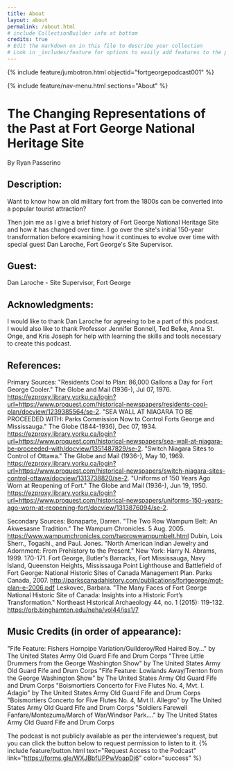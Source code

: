```yaml
---
title: About
layout: about
permalink: /about.html
# include CollectionBuilder info at bottom
credits: true
# Edit the markdown on in this file to describe your collection
# Look in _includes/feature for options to easily add features to the page
---
```


{% include feature/jumbotron.html objectid="fortgeorgepodcast001" %}

{% include feature/nav-menu.html sections="About" %}

# The Changing Representations of the Past at Fort George National Heritage Site
By Ryan Passerino

## Description:
Want to know how an old military fort from the 1800s can be converted into a popular tourist attraction?

Then join me as I give a brief history of Fort George National Heritage Site and how it has changed over time. I go over the site's initial 150-year transformation before examining how it continues to evolve over time with special guest Dan Laroche, Fort George's Site Supervisor.

## Guest: 
Dan Laroche - Site Supervisor, Fort George 

## Acknowledgments:
I would like to thank Dan Laroche for agreeing to be a part of this podcast. <br>
I would also like to thank Professor Jennifer Bonnell, Ted Belke, Anna St. Onge, and Kris Joseph for help with learning the skills and tools necessary to create this podcast.

## References:
Primary Sources: 
"Residents Cool to Plan: 86,000 Gallons a Day for Fort George Cooler." The Globe and Mail (1936-), Jul 07, 1976. https://ezproxy.library.yorku.ca/login?url=https://www.proquest.com/historical-newspapers/residents-cool-plan/docview/1239385564/se-2.
"SEA WALL AT NIAGARA TO BE PROCEEDED WITH: Parks Commission Now to Control Forts George and Mississauga." The Globe (1844-1936), Dec 07, 1934. https://ezproxy.library.yorku.ca/login?url=https://www.proquest.com/historical-newspapers/sea-wall-at-niagara-be-proceeded-with/docview/1351487829/se-2.
"Switch Niagara Sites to Control of Ottawa." The Globe and Mail (1936-), May 10, 1969. https://ezproxy.library.yorku.ca/login?url=https://www.proquest.com/historical-newspapers/switch-niagara-sites-control-ottawa/docview/1313738820/se-2.
"Uniforms of 150 Years Ago Worn at Reopening of Fort." The Globe and Mail (1936-), Jun 19, 1950. https://ezproxy.library.yorku.ca/login?url=https://www.proquest.com/historical-newspapers/uniforms-150-years-ago-worn-at-reopening-fort/docview/1313876094/se-2.

Secondary Sources:
Bonaparte, Darren. "The Two Row Wampum Belt: An Akwesasne Tradition." The Wampum Chronicles. 5 Aug. 2005. https://www.wampumchronicles.com/tworowwampumbelt.html
Dubin, Lois Sherr., Togashi., and Paul. Jones. "North American Indian Jewelry and Adornment: From Prehistory to the Present." New York: Harry N. Abrams, 1999. 170-171.
Fort George, Butler's Barracks, Fort Mississauga, Navy Island, Queenston Heights, Mississauga Point Lighthouse and Battlefield of Fort George: National Historic Sites of Canada Management Plan. Parks Canada, 2007. http://parkscanadahistory.com/publications/fortgeorge/mgt-plan-e-2006.pdf
Leskovec, Barbara. "The Many Faces of Fort George National Historic Site of Canada: Insights into a Historic Fort’s Transformation." Northeast Historical Archaeology 44, no. 1 (2015): 119-132. https://orb.binghamton.edu/neha/vol44/iss1/7


## Music Credits (in order of appearance):
"Fife Feature: Fishers Hornpipe Variation/Guilderoy/Red Haired Boy..." by The United States Army Old Guard Fife and Drum Corps
"Three Little Drummers from the George Washington Show" by The United States Army Old Guard Fife and Drum Corps
"Fife Feature: Lowlands Away/Trenton from the George Washington Show" by The United States Army Old Guard Fife and Drum Corps
"Boismortiers Concerto for Five Flutes No. 4, Mvt. I. Adagio" by The United States Army Old Guard Fife and Drum Corps
"Boismortiers Concerto for Five Flutes No. 4, Mvt II. Allegro" by The United States Army Old Guard Fife and Drum Corps
"Soldiers Farewell Fanfare/Montezuma/March of War/Windsor Park...." by The United States Army Old Guard Fife and Drum Corps


The podcast is not publicly available as per the interviewee's request, but you can click the button below to request permission to listen to it.
{% include feature/button.html text="Request Access to the Podcast" link="https://forms.gle/WXJBbfUPPwVoapDi6" color="success" %}

